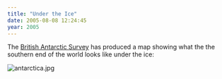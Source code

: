 ```yaml
---
title: "Under the Ice"
date: 2005-08-08 12:24:45
year: 2005
---
```

The <a href="http://www.antarctica.ac.uk/">British Antarctic Survey</a> has produced a map showing what the the southern end of the world looks like under the ice:

<img alt="antarctica.jpg" id="image509" src="{{'/files/2006/06/antarctica.jpg' | relative_url}}" />
